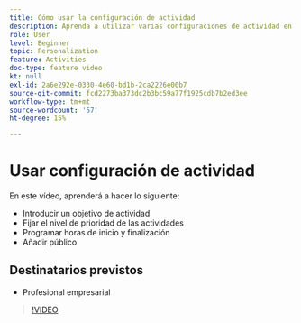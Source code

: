 ```yaml
---
title: Cómo usar la configuración de actividad
description: Aprenda a utilizar varias configuraciones de actividad en Adobe Target, incluidos los objetivos, los niveles de prioridad, las horas de inicio y finalización y las audiencias.
role: User
level: Beginner
topic: Personalization
feature: Activities
doc-type: feature video
kt: null
exl-id: 2a6e292e-0330-4e60-bd1b-2ca2226e00b7
source-git-commit: fcd2273ba373dc2b3bc59a77f1925cdb7b2ed3ee
workflow-type: tm+mt
source-wordcount: '57'
ht-degree: 15%

---
```


# Usar configuración de actividad

En este vídeo, aprenderá a hacer lo siguiente:

* Introducir un objetivo de actividad
* Fijar el nivel de prioridad de las actividades
* Programar horas de inicio y finalización
* Añadir público

## Destinatarios previstos

* Profesional empresarial

>[!VIDEO](https://video.tv.adobe.com/v/17381/?quality=12)
